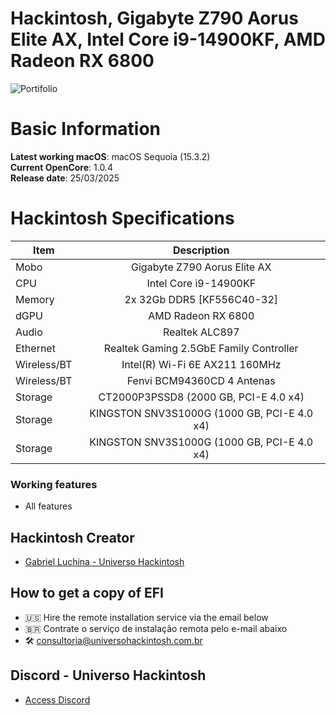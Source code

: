 # Hackintosh, Gigabyte Z790 Aorus Elite AX, Intel Core i9-14900KF, AMD Radeon RX 6800

![Portifolio](https://github.com/user-attachments/assets/8f6189f6-1b89-4b58-97d5-87722626cffc)

# Basic Information

**Latest working macOS**: macOS Sequoia (15.3.2)
<br>
**Current OpenCore**: 1.0.4
<br>
**Release date**: 25/03/2025

# Hackintosh Specifications
|Item|Description|
|-|:-------:|
|Mobo|Gigabyte Z790 Aorus Elite AX|
|CPU|Intel Core i9-14900KF|
|Memory|2x 32Gb DDR5 [KF556C40-32]|
|dGPU|AMD Radeon RX 6800|
|Audio|Realtek ALC897|
|Ethernet|Realtek Gaming 2.5GbE Family Controller|
|Wireless/BT|Intel(R) Wi-Fi 6E AX211 160MHz|
|Wireless/BT|Fenvi BCM94360CD 4 Antenas|
|Storage|CT2000P3PSSD8 (2000 GB, PCI-E 4.0 x4)|
|Storage|KINGSTON SNV3S1000G (1000 GB, PCI-E 4.0 x4)|
|Storage|KINGSTON SNV3S1000G (1000 GB, PCI-E 4.0 x4)|

### Working features
- All features

## Hackintosh Creator
- [Gabriel Luchina - Universo Hackintosh](https://luchina.com.br)

## How to get a copy of EFI
- 🇺🇸 Hire the remote installation service via the email below
- 🇧🇷 Contrate o serviço de instalação remota pelo e-mail abaixo
- 🛠️ [consultoria@universohackintosh.com.br](mailto:consultoria@universohackintosh.com.br)

## Discord - Universo Hackintosh
- [Access Discord](https://discord.universohackintosh.com.br)
